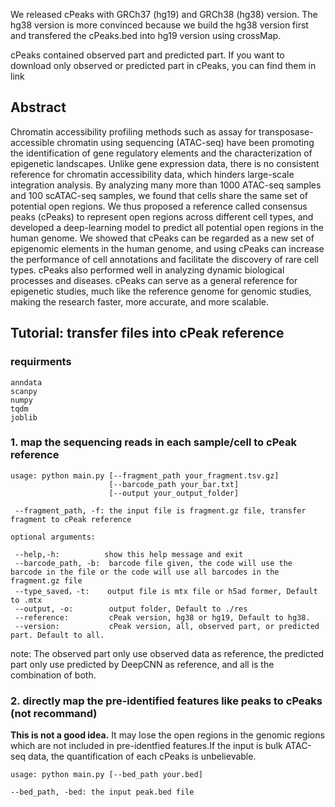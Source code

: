 We released cPeaks with GRCh37 (hg19) and GRCh38 (hg38) version. The hg38 version is more convinced because we build the hg38 version first and transfered the cPeaks.bed into hg19 version using crossMap.

cPeaks contained observed part and predicted part. If you want to download only observed or predicted part in cPeaks, you can find them in link

## Abstract

Chromatin accessibility profiling methods such as assay for transposase-accessible chromatin using sequencing (ATAC-seq) have been promoting the identification of gene regulatory elements and the characterization of epigenetic landscapes. Unlike gene expression data, there is no consistent reference for chromatin accessibility data, which hinders large-scale integration analysis. By analyzing many more than 1000 ATAC-seq samples and 100 scATAC-seq samples, we found that cells share the same set of potential open regions. We thus proposed a reference called consensus peaks (cPeaks) to represent open regions across different cell types, and developed a deep-learning model to predict all potential open regions in the human genome. We showed that cPeaks can be regarded as a new set of epigenomic elements in the human genome, and using cPeaks can increase the performance of cell annotations and facilitate the discovery of rare cell types. cPeaks also performed well in analyzing dynamic biological processes and diseases. cPeaks can serve as a general reference for epigenetic studies, much like the reference genome for genomic studies, making the research faster, more accurate, and more scalable.


## Tutorial: transfer files into cPeak reference

### requirments

```
anndata
scanpy
numpy
tqdm
joblib
```

### 1. map the sequencing reads in each sample/cell to cPeak reference
 
```
usage: python main.py [--fragment_path your_fragment.tsv.gz]
                      [--barcode_path your_bar.txt]
                      [--output your_output_folder]

 --fragment_path, -f: the input file is fragment.gz file, transfer fragment to cPeak reference
 
optional arguments:

 --help,-h:          show this help message and exit
 --barcode_path, -b:  barcode file given, the code will use the barcode in the file or the code will use all barcodes in the fragment.gz file
 --type_saved，-t:    output file is mtx file or h5ad former, Default to .mtx
 --output, -o:        output folder, Default to ./res
 --reference:         cPeak version, hg38 or hg19, Default to hg38.
 --version:           cPeak version, all, observed part, or predicted part. Default to all.

```
note: The observed part only use observed data as reference, the predicted part only use predicted by DeepCNN as reference, and all is the combination of both.

### 2. directly map the pre-identified features like peaks to cPeaks (not recommand)

**This is not a good idea.** It may lose the open regions in the genomic regions which are not included in pre-identfied features.If the input is bulk ATAC-seq data, the quantification of each cPeaks is unbelievable.

```
usage: python main.py [--bed_path your.bed]

--bed_path, -bed: the input peak.bed file
```









